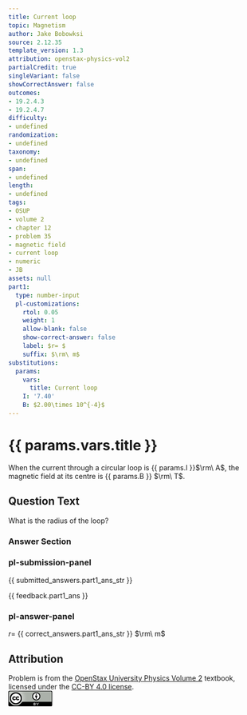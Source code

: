 ```yaml
---
title: Current loop
topic: Magnetism
author: Jake Bobowksi
source: 2.12.35
template_version: 1.3
attribution: openstax-physics-vol2
partialCredit: true
singleVariant: false
showCorrectAnswer: false
outcomes:
- 19.2.4.3
- 19.2.4.7
difficulty:
- undefined
randomization:
- undefined
taxonomy:
- undefined
span:
- undefined
length:
- undefined
tags:
- OSUP
- volume 2
- chapter 12
- problem 35
- magnetic field
- current loop
- numeric
- JB
assets: null
part1:
  type: number-input
  pl-customizations:
    rtol: 0.05
    weight: 1
    allow-blank: false
    show-correct-answer: false
    label: $r= $
    suffix: $\rm\ m$
substitutions:
  params:
    vars:
      title: Current loop
    I: '7.40'
    B: $2.00\times 10^{-4}$
---
```

# {{ params.vars.title }}
When the current through a circular loop is {{ params.I }}$\rm\ A$, the magnetic field at its centre is {{ params.B }} $\rm\ T$.

## Question Text

What is the radius of the loop?

### Answer Section

### pl-submission-panel

{{ submitted_answers.part1_ans_str }}

{{ feedback.part1_ans }}

### pl-answer-panel

$r=$ {{ correct_answers.part1_ans_str }} $\rm\ m$

## Attribution

Problem is from the [OpenStax University Physics Volume 2](https://openstax.org/details/books/university-physics-volume-2) textbook, licensed under the [CC-BY 4.0 license](https://creativecommons.org/licenses/by/4.0/).<br>![Image representing the Creative Commons 4.0 BY license.](https://raw.githubusercontent.com/firasm/bits/master/by.png)